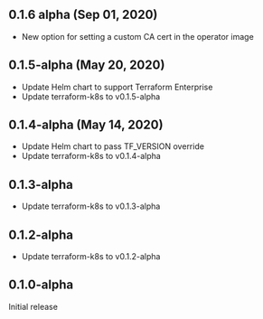 ## 0.1.6 alpha (Sep 01, 2020)

* New option for setting a custom CA cert in the operator image

## 0.1.5-alpha (May 20, 2020)

* Update Helm chart to support Terraform Enterprise
* Update terraform-k8s to v0.1.5-alpha

## 0.1.4-alpha (May 14, 2020)

* Update Helm chart to pass TF_VERSION override
* Update terraform-k8s to v0.1.4-alpha

## 0.1.3-alpha

* Update terraform-k8s to v0.1.3-alpha

## 0.1.2-alpha

* Update terraform-k8s to v0.1.2-alpha

## 0.1.0-alpha

Initial release
